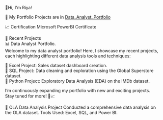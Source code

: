 👋Hi, I'm Riya!    

🌱 My Portfolio Projects are in [Data_Analyst_Portfolio](Data_Analyst_Portfolio)  

📈 Certification
Microsoft PowerBI Certificate

🌟 Recent Projects  
📊 Data Analyst Portfolio.  
Welcome to my data analyst portfolio! Here, I showcase my recent projects, each highlighting different data analysis tools and techniques:

🔹 Excel Project: Sales dataset dashboard creation.  
🔸 SQL Project: Data cleaning and exploration using the Global Superstore dataset.  
🔹 Python Project: Exploratory Data Analysis (EDA) on the IMDb dataset.

I’m continuously expanding my portfolio with new and exciting projects. Stay tuned for more! 🚀📈

🚗 OLA Data Analysis Project
  Conducted a comprehensive data analysis on the OLA dataset.
  Tools Used: Excel, SQL, and Power BI.  


